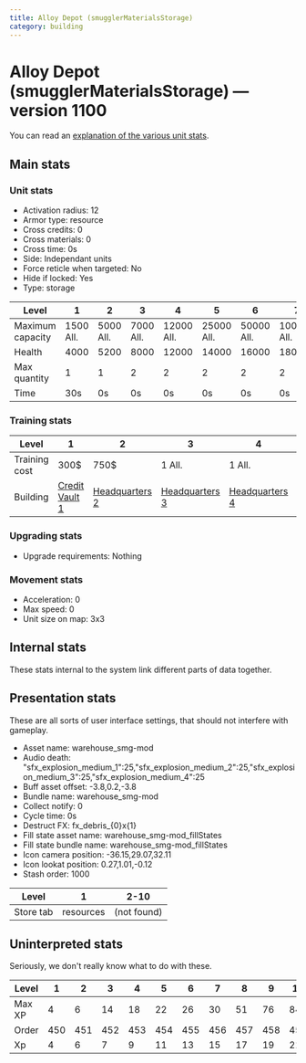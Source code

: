 ```yaml
---
title: Alloy Depot (smugglerMaterialsStorage)
category: building
---
```


# Alloy Depot (smugglerMaterialsStorage) — version 1100

You can read an [explanation  of the various unit stats](unitexplained.md).

## Main stats

### Unit stats

  * Activation radius: 12
  * Armor type: resource
  * Cross credits: 0
  * Cross materials: 0
  * Cross time: 0s
  * Side: Independant units
  * Force reticle when targeted: No
  * Hide if locked: Yes
  * Type: storage

|Level           |1         |2         |3         |4          |5          |6          |7           |8           |9           |10           |
|----------------|----------|----------|----------|-----------|-----------|-----------|------------|------------|------------|-------------|
|Maximum capacity|1500  All.|5000  All.|7000  All.|12000  All.|25000  All.|50000  All.|100000  All.|250000  All.|500000  All.|1000000  All.|
|Health          |4000      |5200      |8000      |12000      |14000      |16000      |18000       |20000       |22000       |24000        |
|Max quantity    |1         |1         |2         |2          |2          |2          |2           |3           |4           |4            |
|Time            |30s       |0s        |0s        |0s         |0s         |0s         |0s          |0s          |0s          |0s           |


### Training stats

|Level        |1                                           |2                                |3                                |4                                |5                                |6                                |7                                |8                                |9                                |10                                |
|-------------|--------------------------------------------|---------------------------------|---------------------------------|---------------------------------|---------------------------------|---------------------------------|---------------------------------|---------------------------------|---------------------------------|----------------------------------|
|Training cost|300$                                        |750$                             |1 All.                           |1 All.                           |1 All.                           |1 All.                           |1 All.                           |1 All.                           |1 All.                           |1 All.                            |
|Building     |[Credit Vault 1](smugglerCreditStorage.html)|[Headquarters 2](smugglerHQ.html)|[Headquarters 3](smugglerHQ.html)|[Headquarters 4](smugglerHQ.html)|[Headquarters 5](smugglerHQ.html)|[Headquarters 6](smugglerHQ.html)|[Headquarters 7](smugglerHQ.html)|[Headquarters 8](smugglerHQ.html)|[Headquarters 9](smugglerHQ.html)|[Headquarters 10](smugglerHQ.html)|


### Upgrading stats

  * Upgrade requirements: Nothing

### Movement stats

  * Acceleration: 0
  * Max speed: 0
  * Unit size on map: 3x3

## Internal stats

These stats internal to the system link different parts of data together.


## Presentation stats

These are all sorts of user interface settings, that should not interfere with gameplay.

  * Asset name: warehouse_smg-mod
  * Audio death: "sfx_explosion_medium_1":25,"sfx_explosion_medium_2":25,"sfx_explosion_medium_3":25,"sfx_explosion_medium_4":25
  * Buff asset offset: -3.8,0.2,-3.8
  * Bundle name: warehouse_smg-mod
  * Collect notify: 0
  * Cycle time: 0s
  * Destruct FX: fx_debris_{0}x{1}
  * Fill state asset name: warehouse_smg-mod_fillStates
  * Fill state bundle name: warehouse_smg-mod_fillStates
  * Icon camera position: -36.15,29.07,32.11
  * Icon lookat position: 0.27,1.01,-0.12
  * Stash order: 1000

|Level    |1        |2-10       |
|---------|---------|-----------|
|Store tab|resources|(not found)|


## Uninterpreted stats

Seriously, we don't really know what to do with these.

|Level |1  |2  |3  |4  |5  |6  |7  |8  |9  |10 |
|------|---|---|---|---|---|---|---|---|---|---|
|Max XP|4  |6  |14 |18 |22 |26 |30 |51 |76 |84 |
|Order |450|451|452|453|454|455|456|457|458|459|
|Xp    |4  |6  |7  |9  |11 |13 |15 |17 |19 |21 |


